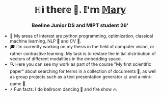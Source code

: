 <h1 align="center">ℍ𝕚 𝕥𝕙𝕖𝕣𝕖 👋. 𝕀'𝕞 <a href="https://github.com/Nikitina Maria/" target="_blank">𝕄𝕒𝕣𝕪</a> 
<h3 align="center">Beeline Junior DS and MIPT student 26'</h3>

- 📔 My areas of interest are python programming, optimization, classical machine learning, NLP 📜 and CV 👀.
- 🎓 I’m currently working on my thesis in the field of computer vision, or rather contrastive learning. My task is to restore the initial distribution of vectors of different modalities in the embedding space.
- 🔍 Here you can see my work as part of the course "My first scientific paper" about searching for terms in a collection of documents 📃, as well as group projects such as a text presentation generator 📊 and a mini-game 🏃.
- ⚡ Fun facts: I do ballroom dancing 💃 and fire show 🔥.

<!--
**NikitinaMaria/NikitinaMaria** is a ✨ _special_ ✨ repository because its `README.md` (this file) appears on your GitHub profile.

Here are some ideas to get you started:

- 🔭 I’m currently working on ...
- 🌱 I’m currently learning ...
- 👯 I’m looking to collaborate on ...
- 🤔 I’m looking for help with ...
- 💬 Ask me about ...
- 📫 How to reach me: ...
- 😄 Pronouns: ...
- ⚡ Fun fact: ...
-->
